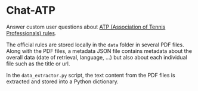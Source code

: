 # Chat-ATP

Answer custom user questions about [ATP (Association of Tennis Professionals) rules](https://www.atptour.com/en/corporate/rulebook).

The official rules are stored locally in the `data` folder in several PDF files. Along with the PDF files, a metadata JSON file contains metadata about the overall data (date of retrieval, language, ...) but also about each individual file such as the title or url.

In the `data_extractor.py` script, the text content from the PDF files is extracted and stored into a Python dictionary.

